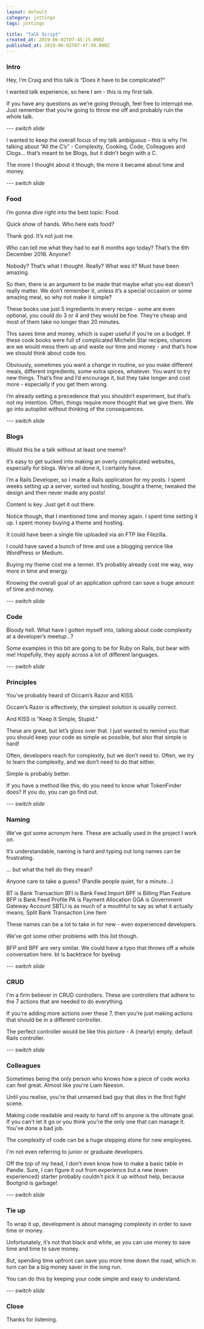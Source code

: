 ```yaml
---
layout: default
category: jottings
tags: jottings

title: "Talk Script"
created_at: 2019-06-02T07:45:15.000Z
published_at: 2019-06-02T07:47:50.000Z
---
```


### Intro

Hey, I’m Craig and this talk is “Does it have to be complicated?”

I wanted talk experience, so here I am - this is my first talk.

If you have any questions as we’re going through, feel free to interrupt me. Just remember that you’re going to throw me off and probably ruin the whole talk.

_--- switch slide_

I wanted to keep the overall focus of my talk ambiguous - this is why I’m talking about “All the C’s” - Complexity, Cooking, Code, Colleagues and Clogs… that’s meant to be Blogs, but it didn’t begin with a C.

The more I thought about it though, the more it became about time and money.

_--- switch slide_

### Food

I’m gonna dive right into the best topic: Food.

Quick show of hands. Who here eats food?

Thank god. It’s not just me.

Who can tell me what they had to eat 6 months ago today? That’s the 6th December 2018. Anyone?

Nobody? That’s what I thought.
Really? What was it? Must have been amazing.

So then, there is an argument to be made that maybe what you eat doesn’t really matter. We don’t remember it, unless it’s a special occasion or some amazing meal, so why not make it simple?

These books use just 5 ingredients in every recipe - some are even optional, you could do 3 or 4 and they would be fine. They’re cheap and most of them take no longer than 20 minutes.

This saves time and money, which is super useful if you’re on a budget. If these cook books were full of complicated Michelin Star recipes, chances are we would mess them up and waste our time and money - and that’s how we should think about code too.

Obviously, sometimes you want a change in routine, so you make different meals, different ingredients, some extra spices, whatever. You want to try new things. That’s fine and I’d encourage it, but they take longer and cost more - especially if you get them wrong.

I’m already setting a precedence that you shouldn’t experiment, but that’s not my intention. Often, things require more thought that we give them. We go into autopilot without thinking of the consequences.

_--- switch slide_

### Blogs

Would this be a talk without at least one meme?

It’s easy to get sucked into making an overly complicated websites, especially for blogs. We’ve all done it, I certainly have.

I’m a Rails Developer, so I made a Rails application for my posts. I spent weeks setting up a server, sorted out hosting, bought a theme, tweaked the design and then never made any posts!

Content is key. Just get it out there.

Notice though, that I mentioned time and money again.
I spent time setting it up.
I spent money buying a theme and hosting.

It could have been a single file uploaded via an FTP like Filezilla.

I could have saved a bunch of time and use a blogging service like WordPress or Medium.

Buying my theme cost me a tenner. It’s probably already cost me way, way more in time and energy.

Knowing the overall goal of an application upfront can save a huge amount of time and money.

_--- switch slide_

### Code

Bloody hell. What have I gotten myself into, talking about code complexity at a developer’s meetup…?

Some examples in this bit are going to be for Ruby on Rails, but bear with me! Hopefully, they apply across a lot of different languages.

_--- switch slide_

### Principles

You’ve probably heard of Occam’s Razor and KISS.

Occam’s Razor is effectively, the simplest solution is usually correct.

And KISS is “Keep It Simple, Stupid.”

These are great, but let’s gloss over that. I just wanted to remind you that you should keep your code as simple as possible, but also that simple is hard!

Often, developers reach for complexity, but we don’t need to. Often, we try to learn the complexity, and we don’t need to do that either.

Simple is probably better.

If you have a method like this, do you need to know what TokenFinder does? If you do, you can go find out.

_--- switch slide_

### Naming

We’ve got some acronym here. These are actually used in the project I work on.

It’s understandable, naming is hard and typing out long names can be frustrating.

… but what the hell do they mean?

Anyone care to take a guess? (Pandle people quiet, for a minute…)

BT is Bank Transaction
BFI is Bank Feed Import
BPF is Billing Plan Feature
BFP is Bank Feed Profile
PA is Payment Allocation
GGA is Government Gateway Account
SBTLI is as much of a mouthful to say as what it actually means; Split Bank Transaction Line Item

These names can be a lot to take in for new - even experienced developers.

We’ve got some other problems with this list though.

BFP and BPF are very similar. We could have a typo that throws off a whole conversation here.
bt is backtrace for byebug

_--- switch slide_

### CRUD

I'm a firm believer in CRUD controllers. These are controllers that adhere to the 7 actions that are needed to do everything.

If you're adding more actions over these 7, then you’re just making actions that should be in a different controller.

The perfect controller would be like this picture - A (nearly) empty, default Rails controller.

_--- switch slide_

### Colleagues

Sometimes being the only person who knows how a piece of code works can feel great. Almost like you're Liam Neeson.

Until you realise, you're that unnamed bad guy that dies in the first fight scene.

Making code readable and ready to hand off to anyone is the ultimate goal. If you can't let it go or you think you're the only one that can manage it. You've done a bad job.

The complexity of code can be a huge stepping stone for new employees.

I'm not even referring to junior or graduate developers.

Off the top of my head, I don't even know how to make a basic table in Pandle. Sure, I can figure it out from experience but a new (even experienced) starter probably couldn't pick it up without help, because Bootgrid is garbage!

_--- switch slide_

### Tie up

To wrap it up, development is about managing complexity in order to save time or money.

Unfortunately, it’s not that black and white, as you can use money to save time and time to save money.

But, spending time upfront can save you more time down the road, which in turn can be a big money saver in the long run.

You can do this by keeping your code simple and easy to understand.

_--- switch slide_

### Close

Thanks for listening.
